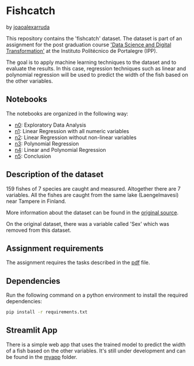 # Fishcatch

by [joaoalexarruda](https://github.com/joaoalexarruda)

This repository contains the 'fishcatch' dataset. The dataset is part of an assignment for the post graduation course ['Data Science and Digital Transformation'](https://www.ipportalegre.pt/pt/oferta-formativa/pos-graduacao-data-science-and-digital-transformation) at the Instituto Politécnico de Portalegre (IPP).

The goal is to apply machine learning techniques to the dataset and to evaluate the results. In this case, regression techniques such as linear and polynomial regression will be used to predict the width of the fish based on the other variables.

## Notebooks

The notebooks are organized in the following way:

- [n0](./notebooks/n0_exploratory_analysis.ipynb): Exploratory Data Analysis
- [n1](./notebooks/n1_linear_regression_1.ipynb): Linear Regression with all numeric variables
- [n2](./notebooks/n2_linear_regression_2.ipynb): Linear Regression without non-linear variables
- [n3](./notebooks/n3_polynomial_regression.ipynb): Polynomial Regression
- [n4](./notebooks/n4_linear_and_polynomial_regression.ipynb): Linear and Polynomial Regression
- [n5](./notebooks/n5_comparison_conclusion.ipynb): Conclusion

## Description of the dataset

159 fishes of 7 species are caught and measured. Altogether there are 7 variables.  All the fishes are caught from the same lake (Laengelmavesi) near Tampere in Finland.

More information about the dataset can be found in the [original source](https://jse.amstat.org/datasets/fishcatch.txt).

On the original dataset, there was a variable called 'Sex' which was removed from this dataset.

## Assignment requirements

The assignment requires the tasks described in the [pdf](./task-description/ADAA_23.24_TrabalhoPrático.pdf) file.

## Dependencies

Run the following command on a python environment to install the required dependencies:

```bash
pip install -r requirements.txt
```

## Streamlit App

There is a simple web app that uses the trained model to predict the width of a fish based on the other variables. It's still under development and can be found in the [myapp](./myapp) folder.
